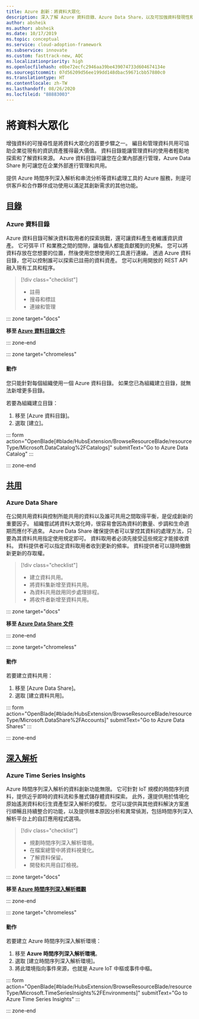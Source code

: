 ```yaml
---
title: Azure 創新：將資料大眾化
description: 深入了解 Azure 資料目錄、Azure Data Share，以及可加強資料發現性和理解力的其他工具。
author: absheik
ms.author: absheik
ms.date: 10/17/2019
ms.topic: conceptual
ms.service: cloud-adoption-framework
ms.subservice: innovate
ms.custom: fasttrack-new, AQC
ms.localizationpriority: high
ms.openlocfilehash: e0be72ecfc2946aa39be439074733d604674134e
ms.sourcegitcommit: 07d56209d56ee199dd148dbac59671cbb57880c0
ms.translationtype: HT
ms.contentlocale: zh-TW
ms.lasthandoff: 08/26/2020
ms.locfileid: "88883003"
---
```

# <a name="democratize-data"></a>將資料大眾化

增強資料的可搜尋性是將資料大眾化的首要步驟之一。 編目和管理資料共用可協助企業從現有的資訊資產獲得最大價值。 資料目錄能讓管理資料的使用者輕鬆地探索和了解資料來源。 Azure 資料目錄可讓您在企業內部進行管理，Azure Data Share 則可讓您在企業外部進行管理和共用。

提供 Azure 時間序列深入解析和串流分析等資料處理工具的 Azure 服務，則是可供客戶和合作夥伴成功使用以滿足其創新需求的其他功能。

## <a name="catalog"></a>[目錄](#tab/Catalog)

### <a name="azure-data-catalog"></a>Azure 資料目錄

Azure 資料目錄可解決資料取用者的探索挑戰，還可讓資料產生者維護資訊資產。 它可弭平 IT 和業務之間的間隙，讓每個人都能貢獻獨到的見解。 您可以將資料存放在您想要的位置，然後使用您想使用的工具進行連線。 透過 Azure 資料目錄，您可以控制誰可以探索已註冊的資料資產。 您可以利用開放的 REST API 融入現有工具和程序。

> [!div class="checklist"]
>
> - 註冊
> - 搜尋和標註
> - 連線和管理

::: zone target="docs"

**移至 [Azure 資料目錄文件](/azure/data-catalog)**

::: zone-end

::: zone target="chromeless"

#### <a name="action"></a>動作

您只能針對每個組織使用一個 Azure 資料目錄。 如果您已為組織建立目錄，就無法新增更多目錄。

若要為組織建立目錄：

1. 移至 [Azure 資料目錄]。
2. 選取 [建立]。

<!-- markdownlint-disable DOCSMD001 -->

::: form action="OpenBlade[#blade/HubsExtension/BrowseResourceBlade/resourceType/Microsoft.DataCatalog%2FCatalogs]" submitText="Go to Azure Data Catalog" :::

<!-- markdownlint-enable DOCSMD001 -->

::: zone-end

## <a name="share"></a>[共用](#tab/Share)

### <a name="azure-data-share"></a>Azure Data Share

在公開共用資料與控制所能共用的資料以及誰可共用之間取得平衡，是促成創新的重要因子。 組織嘗試將資料大眾化時，很容易會因為資料的數量、步調和生命週期而應付不過來。 Azure Data Share 確保提供者可以掌控其資料的處理方法，只要為其資料共用指定使用規定即可。 資料取用者必須先接受這些規定才能接收資料。 資料提供者可以指定資料取用者收到更新的頻率。 資料提供者可以隨時撤銷新更新的存取權。

> [!div class="checklist"]
>
> - 建立資料共用。
> - 將資料集新增至資料共用。
> - 為資料共用啟用同步處理排程。
> - 將收件者新增至資料共用。

::: zone target="docs"

**移至 [Azure Data Share 文件](/azure/data-share)**

::: zone-end

::: zone target="chromeless"

<!-- markdownlint-disable MD024 -->

#### <a name="action"></a>動作

若要建立資料共用：

1. 移至 [Azure Data Share]。
2. 選取 [建立資料共用]。

<!-- markdownlint-disable DOCSMD001 -->

::: form action="OpenBlade[#blade/HubsExtension/BrowseResourceBlade/resourceType/Microsoft.DataShare%2FAccounts]" submitText="Go to Azure Data Shares" :::

<!-- markdownlint-enable DOCSMD001 -->

::: zone-end

## <a name="insights"></a>[深入解析](#tab/Insights)

### <a name="azure-time-series-insights"></a>Azure Time Series Insights

Azure 時間序列深入解析的資料創新功能無限。 它可針對 IoT 規模的時間序列資料，提供近乎即時的資料流和多層式儲存體資料探索。 此外，還提供用於情境化原始遙測資料和衍生資產型深入解析的模型。 您可以提供與其他資料解決方案進行順暢且持續整合的功能，以及提供根本原因分析和異常偵測，包括時間序列深入解析平台上的自訂應用程式選項。

> [!div class="checklist"]
>
> - 規劃時間序列深入解析環境。
> - 在檔案總管中將資料視覺化。
> - 了解資料保留。
> - 開發和共用自訂檢視。

::: zone target="docs"

**移至 [Azure 時間序列深入解析概觀](/azure/time-series-insights/time-series-insights-update-overview)**

::: zone-end

::: zone target="chromeless"

#### <a name="action"></a>動作

若要建立 Azure 時間序列深入解析環境：

1. 移至 **Azure 時間序列深入解析環境**。
2. 選取 [建立時間序列深入解析環境]。
3. 將此環境指向事件來源，也就是 Azure IoT 中樞或事件中樞。

<!-- markdownlint-disable DOCSMD001 -->

::: form action="OpenBlade[#blade/HubsExtension/BrowseResourceBlade/resourceType/Microsoft.TimeSeriesInsights%2FEnvironments]" submitText="Go to Azure Time Series Insights" :::

<!-- markdownlint-enable DOCSMD001 -->

::: zone-end
